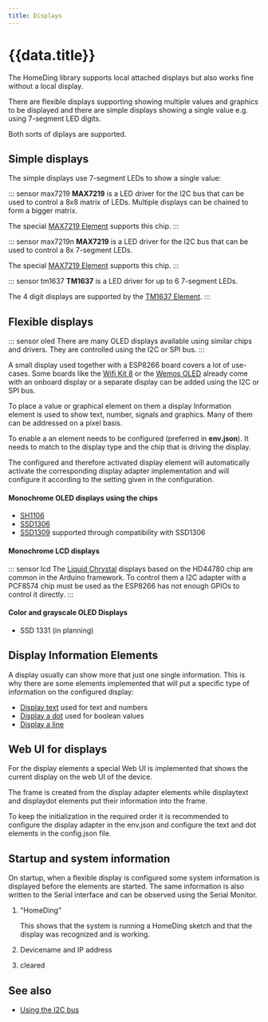 ```yaml
---
title: Displays
---
```


# {{data.title}}

The HomeDing library supports local attached displays but also works fine without a local display.

There are flexible displays supporting showing multiple values and graphics to be displayed
and there are simple displays showing a single value e.g. using 7-segment LED digits.

Both sorts of diplays are supported.

## Simple displays

The simple displays use 7-segment LEDs to show a single value:

::: sensor max7219
**MAX7219** is a LED driver for the I2C bus that can be used to control a 8x8 matrix of LEDs.
Multiple displays can be chained to form a bigger matrix.

The special [MAX7219 Element](/elements/max7219.md) supports this chip.
:::

::: sensor max7219n
**MAX7219** is a LED driver for the I2C bus that can be used to control a 8x 7-segment LEDs.

The special [MAX7219 Element](/elements/max7219.md) supports this chip.
:::

::: sensor tm1637
**TM1637** is a LED driver for up to 6 7-segment LEDs.

The 4 digit displays are supported by the [TM1637 Element](/elements/tm1637.md).
:::


## Flexible displays

::: sensor oled
There are many OLED displays available using similar chips and drivers. They are controlled using the I2C or SPI bus.
:::

A small display used together with a ESP8266 board covers a lot of use-cases.
Some boards like the [Wifi Kit 8](/boards/wifikit8.md) or the [Wemos OLED](/boards/wemosoled.md)
already come with an onboard display or a separate display can be added using the I2C or SPI bus.

To place a value or graphical element on them a display Information element is used
to show text, number, signals and graphics. Many  of them can be addressed on a pixel basis.

To enable a an element needs to be configured (preferred in **env.json**). It needs to match to the display type and the chip that is driving the display.
 
The configured and therefore activated display element will automatically activate the corresponding display adapter implementation and will configure it according to the setting given in the configuration.


#### Monochrome OLED displays using the chips

* [SH1106](/elements/sh1106.md)
* [SSD1306](/elements/ssd1306.md)
* [SSD1309](/elements/ssd1309.md) supported through compatibility with SSD1306

#### Monochrome LCD displays

::: sensor lcd
The [Liquid Chrystal](/elements/lcd.md) displays based on the HD44780 chip are common in the Arduino framework.
To control them a I2C adapter with a PCF8574 chip must be used as the ESP8266 has not enough GPIOs to control it directly.
:::


#### Color and grayscale OLED Displays
* SSD 1331 (in planning)
<!-- * ssd1322 OLED 480*128 -->
<!-- * ssd1325 OLED 128*80 Gray Scale -->
<!-- * ssd1327 OLED 128*128 Gray Scale -->


## Display Information Elements

A display usually can show more that just one single information.
This is why there are some elements implemented that will put a specific type of information
on the configured display:

* [Display text](/elements/displaytext.md) used for text and numbers
* [Display a dot](/elements/displaydot.md) used for boolean values
* [Display a line](/elements/displayline.md)
<!-- * [displaybar](/elements/displaybar.md) -->


## Web UI for displays

For the display elements a special Web UI is implemented that shows the current display on the web UI of the device.

The frame is created from the display adapter elements while displaytext and displaydot elements put their information into the frame.

To keep the initialization in the required order it is recommended to configure the display adapter in the env.json and configure the text and dot elements in the config.json file.


## Startup and system information

On startup, when a flexible display is configured some system information is displayed before the elements are started. The same information is also written to the Serial interface and can be observed using the Serial Monitor.

1. "HomeDing"
   
   This shows that the system is running a HomeDing sketch and that the display was recognized and is working.

2. Devicename and IP address

3. cleared


## See also

* [Using the I2C bus](/i2c.md)
